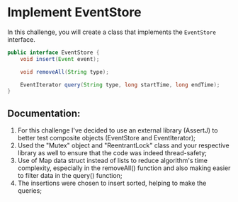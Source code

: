 # Implement EventStore

In this challenge, you will create a class that implements the `EventStore` 
interface.
 
```java
public interface EventStore {
    void insert(Event event);

    void removeAll(String type);

    EventIterator query(String type, long startTime, long endTime);
}
```

## Documentation:

1) For this challenge I've decided to use an external library (AssertJ) 
to better test composite objects (EventStore and EventIterator);
2) Used the "Mutex" object and "ReentrantLock" class and your respective library as well to ensure that the code was indeed thread-safety;
3) Use of Map data struct instead of lists to reduce algorithm's time complexity, especially in the removeAll() 
function and also making easier to filter data in the query() function;
4) The insertions were chosen to insert sorted, helping to make the queries; 
